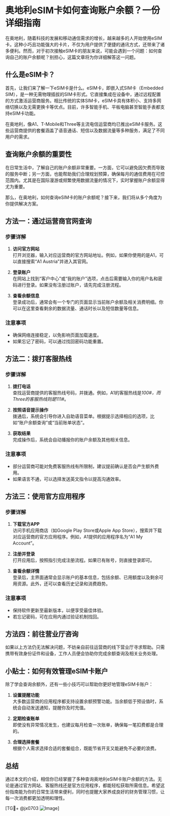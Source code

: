 # 奥地利eSIM卡如何查询账户余额？一份详细指南

在奥地利，随着科技的发展和移动通信需求的增长，越来越多的人开始使用eSIM卡。这种小巧且功能强大的卡片，不仅为用户提供了便捷的通讯方式，还带来了诸多便利。然而，对于初次接触eSIM卡的朋友来说，可能会遇到一个问题：如何查询自己的账户余额呢？别担心，这篇文章将为你详细解答这一问题。

## 什么是eSIM卡？

首先，让我们来了解一下eSIM卡是什么。eSIM卡，即嵌入式SIM卡（Embedded SIM），是一种无需物理插拔的SIM卡形式。它直接集成在设备中，通过远程配置的方式激活运营商服务。相比传统的实体SIM卡，eSIM卡具有体积小、支持多网络切换以及无需更换卡等优点。目前，许多智能手机、平板电脑甚至智能手表都支持eSIM卡功能。

在奥地利，像A1、T-Mobile和Three等主流电信运营商均已推出eSIM卡服务。这些运营商提供的套餐涵盖了语音通话、短信以及数据流量等多种服务，满足了不同用户的需求。

## 查询账户余额的重要性

在日常生活中，了解自己的账户余额非常重要。一方面，它可以避免因欠费而导致的服务中断；另一方面，也能帮助我们合理规划预算，确保每月的通信费用在可控范围内。尤其是在国际漫游或频繁使用数据流量的情况下，实时掌握账户余额显得尤为重要。

那么，在奥地利，如何查询eSIM卡的账户余额呢？接下来，我们将从多个角度为你提供解决方案。

## 方法一：通过运营商官网查询

### 步骤详解
1. **访问官方网站**  
   打开浏览器，输入对应运营商的官方网站地址。例如，如果你使用的是A1，可以直接搜索“A1 Austria”并进入其官网。
   
2. **登录账户**  
   在网站上找到“客户中心”或“我的账户”选项，点击后需要输入你的用户名和密码进行登录。如果没有注册过账户，请先完成注册流程。

3. **查看余额信息**  
   登录成功后，通常会有一个专门的页面显示当前账户余额及相关消费明细。你可以在这里查看剩余的数据流量、通话时长以及短信数量等信息。

### 注意事项
- 确保网络连接稳定，以免影响页面加载速度。
- 如果忘记了密码，可以通过找回密码功能重置。

## 方法二：拨打客服热线

### 步骤详解
1. **拨打电话**  
   查找运营商提供的客服热线号码，并拨通。例如，A1的客服热线是*100#，而Three的客服热线则是*111#。

2. **按照语音提示操作**  
   拨通后，系统会引导你进入自助语音菜单。根据提示选择相应的选项，比如“账户余额查询”或“当前账单状态”。

3. **获取结果**  
   完成操作后，系统会自动播报你的账户余额及其他相关信息。

### 注意事项
- 部分运营商可能对免费客服热线有所限制，建议提前确认是否会产生额外费用。
- 如果语言不通，可以选择发送英文指令以提高沟通效率。

## 方法三：使用官方应用程序

### 步骤详解
1. **下载官方APP**  
   访问手机应用商店（如Google Play Store或Apple App Store），搜索并下载对应运营商的官方应用程序。例如，A1提供的应用程序名为“A1 My Account”。

2. **注册并登录**  
   打开应用后，按照指引完成注册流程。如果已有账号，则直接登录即可。

3. **查看余额详情**  
   登录后，主界面通常会显示账户的基本信息，包括余额、已用额度以及剩余可用资源。此外，还可以查看历史记录和消费趋势。

### 注意事项
- 保持软件更新至最新版本，以便享受最佳体验。
- 若忘记密码，可在应用内通过验证机制找回。

## 方法四：前往营业厅咨询

如果以上方法仍无法解决问题，不妨亲自前往运营商的线下营业厅寻求帮助。只需携带有效身份证件和设备，工作人员便会协助你完成余额查询及相关业务处理。

## 小贴士：如何有效管理eSIM卡账户

除了学会查询余额外，还有一些小技巧可以帮助你更好地管理eSIM卡账户：

1. **设置提醒功能**  
   大多数运营商的应用程序都支持设置余额预警功能。当余额低于预设值时，系统会自动发送通知，提醒你及时充值。

2. **定期检查账单**  
   即使没有异常情况发生，也建议每月检查一次账单，确保每一笔扣费都是合理的。

3. **合理选择套餐**  
   根据个人需求选择合适的套餐组合，既能节省开支又能避免不必要的浪费。

## 总结

通过本文的介绍，相信你已经掌握了多种查询奥地利eSIM卡账户余额的方法。无论是通过官方网站、客服热线还是官方应用程序，都能轻松获取所需信息。希望这份指南能为你的日常生活带来便利，同时也提醒大家养成良好的财务管理习惯，让每一次消费都更加透明和理性。

[TG💪+ @jx0703 ![Image](https://github.com/user-attachments/assets/dbca1d08-cadb-493c-b0ec-ad6f7a83f270)]